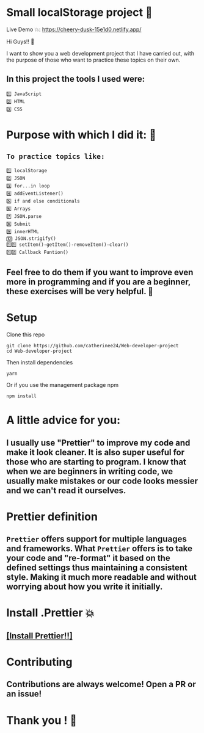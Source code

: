 #  Small localStorage project 🦄

Live Demo 💥: https://cheery-dusk-15e1d0.netlify.app/

Hi Guys!! 👋

I want to show you a web development project that I have carried out, with the purpose of those who want to practice these topics on their own.

## In this project the tools I used were:

````
1️⃣ JavaScript
2️⃣ HTML 
3️⃣ CSS
````
# Purpose with which I did it: 🌟

## ````To practice topics like: ````

````
1️⃣ localStorage
2️⃣ JSON 
3️⃣ for...in loop
4️⃣ addEventListener()
5️⃣ if and else conditionals
6️⃣ Arrays
7️⃣ JSON.parse
8️⃣ Submit
9️⃣ innerHTML
🔟 JSON.strigify()
1️⃣1️⃣ setItem()-getItem()-removeItem()-clear()
1️⃣2️⃣ Callback Funtion()
````  

## Feel free to do them if you want to improve even more in programming and if you are a beginner, these exercises will be very helpful. 💯


# Setup

Clone this repo

```
git clone https://github.com/catherinee24/Web-developer-project
cd Web-developer-project
```
Then install dependencies

```
yarn
```
Or if you use the management package npm 

````
npm install
````


# A little advice for you:

## I usually use "Prettier" to improve my code and make it look cleaner. It is also super useful for those who are starting to program. I know that when we are beginners in writing code, we usually make mistakes or our code looks messier and we can't read it ourselves.


# Prettier definition
## ``Prettier`` offers support for multiple languages and frameworks. What ``Prettier`` offers is to take your code and "re-format" it based on the defined settings thus maintaining a consistent style. Making it much more readable and without worrying about how you write it initially.


# Install .Prettier 💥
## [[Install Prettier!!]](https://prettier.io/docs/en/install.html)


# Contributing 
## Contributions are always welcome! Open a PR or an issue!

# Thank you ! 👋

